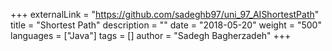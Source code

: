 +++
externalLink = "https://github.com/sadeghb97/uni_97_AIShortestPath"
title = "Shortest Path"
description = ""
date = "2018-05-20"
weight = "500"
languages = ["Java"]
tags = []
author = "Sadegh Bagherzadeh"
+++

